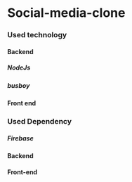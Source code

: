 # Social-media-clone

### Used technology

#### Backend
##### NodeJs
##### busboy


#### Front end


### Used Dependency
##### Firebase


#### Backend

#### Front-end

